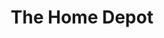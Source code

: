 ---
title: "The Home Depot"
url: /corpus-christi/the-home-depot-south-port-avenue/
shop: doityourself
---